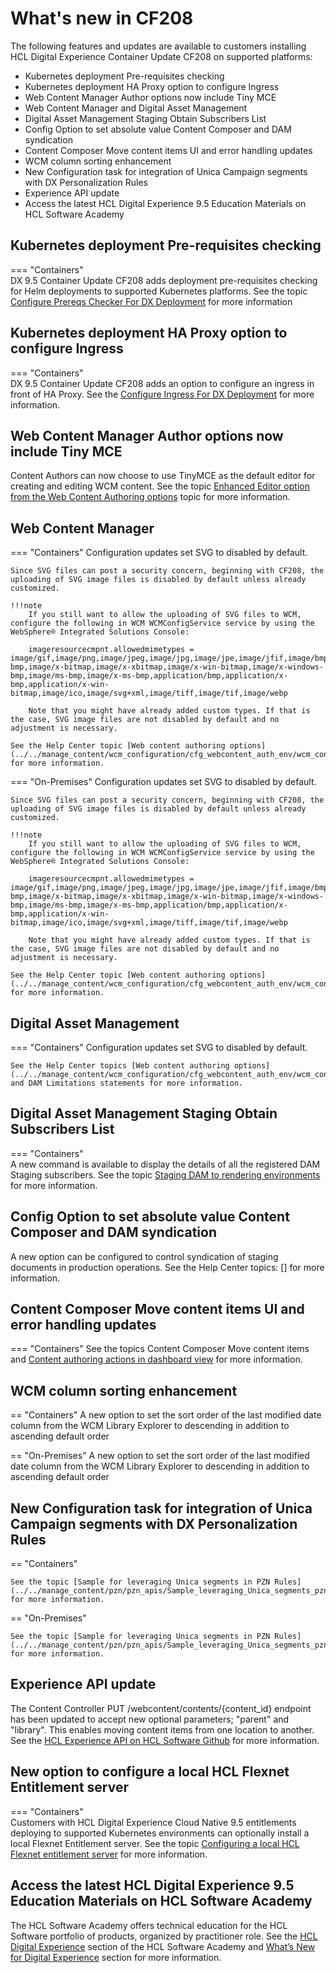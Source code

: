 
# What's new in CF208

The following features and updates are available to customers installing HCL Digital Experience Container Update CF208 on supported platforms:

- Kubernetes deployment Pre-requisites checking 
- Kubernetes deployment HA Proxy option to configure Ingress 
- Web Content Manager Author options now include Tiny MCE
- Web Content Manager and Digital Asset Management
- Digital Asset Management Staging Obtain Subscribers List 
- Config Option to set absolute value Content Composer and DAM syndication
- Content Composer Move content items UI and error handling updates 
- WCM column sorting enhancement  
- New Configuration task for integration of Unica Campaign segments with DX Personalization Rules
- Experience API update
- Access the latest HCL Digital Experience 9.5 Education Materials on HCL Software Academy


## Kubernetes deployment Pre-requisites checking  

=== "Containers"                                  
    DX 9.5 Container Update CF208 adds deployment pre-requisites checking for Helm deployments to supported Kubernetes platforms. See the topic [Configure Prereqs Checker For DX Deployment](../../deployment/install/container/helm_deployment/preparation/optional_tasks/optional-core-prereqs-checker.md) for more information

## Kubernetes deployment HA Proxy option to configure Ingress 

=== "Containers"                                                                                                    
    DX 9.5 Container Update CF208 adds an option to configure an ingress in front of HA Proxy.  See the [Configure Ingress For DX Deployment](../../deployment/install/container/helm_deployment/preparation/optional_tasks/optional-configure-ingress.md) for more information.

## Web Content Manager Author options now include Tiny MCE

Content Authors can now choose to use TinyMCE as the default editor for creating and editing WCM content. See the topic [Enhanced Editor option from the Web Content Authoring options](../../manage_content/wcm_configuration/cfg_webcontent_auth_env/wcm_config_prop_authoring.md) topic for more information. 

## Web Content Manager

=== "Containers"
    Configuration updates set SVG to disabled by default. 

    Since SVG files can post a security concern, beginning with CF208, the uploading of SVG image files is disabled by default unless already customized. 

    !!!note
        If you still want to allow the uploading of SVG files to WCM, configure the following in WCM WCMConfigService service by using the WebSphere® Integrated Solutions Console:

        imageresourcecmpnt.allowedmimetypes = image/gif,image/png,image/jpeg,image/jpg,image/jpe,image/jfif,image/bmp,image/x-bmp,image/x-bitmap,image/x-xbitmap,image/x-win-bitmap,image/x-windows-bmp,image/ms-bmp,image/x-ms-bmp,application/bmp,application/x-bmp,application/x-win-bitmap,image/ico,image/svg+xml,image/tiff,image/tif,image/webp
    
        Note that you might have already added custom types. If that is the case, SVG image files are not disabled by default and no adjustment is necessary.

    See the Help Center topic [Web content authoring options](../../manage_content/wcm_configuration/cfg_webcontent_auth_env/wcm_config_prop_authoring.md) for more information. 

=== "On-Premises"
    Configuration updates set SVG to disabled by default. 

    Since SVG files can post a security concern, beginning with CF208, the uploading of SVG image files is disabled by default unless already customized. 

    !!!note
        If you still want to allow the uploading of SVG files to WCM, configure the following in WCM WCMConfigService service by using the WebSphere® Integrated Solutions Console:

        imageresourcecmpnt.allowedmimetypes = image/gif,image/png,image/jpeg,image/jpg,image/jpe,image/jfif,image/bmp,image/x-bmp,image/x-bitmap,image/x-xbitmap,image/x-win-bitmap,image/x-windows-bmp,image/ms-bmp,image/x-ms-bmp,application/bmp,application/x-bmp,application/x-win-bitmap,image/ico,image/svg+xml,image/tiff,image/tif,image/webp
    
        Note that you might have already added custom types. If that is the case, SVG image files are not disabled by default and no adjustment is necessary.

    See the Help Center topic [Web content authoring options](../../manage_content/wcm_configuration/cfg_webcontent_auth_env/wcm_config_prop_authoring.md) for more information.

## Digital Asset Management 

=== "Containers"
    Configuration updates set SVG to disabled by default. 

    See the Help Center topics [Web content authoring options](../../manage_content/wcm_configuration/cfg_webcontent_auth_env/wcm_config_prop_authoring.md) and DAM Limitations statements for more information. 

## Digital Asset Management Staging Obtain Subscribers List 

=== "Containers"                                                      
    A new command is available to display the details of all the registered DAM Staging subscribers. See the topic [Staging DAM to rendering environments](../../manage_content/digital_assets/configuration/staging_dam/dam_subscription_staging.md) for more information.

## Config Option to set absolute value Content Composer and DAM syndication

A new option can be configured to control syndication of staging documents in production operations. See the Help Center topics: [] for more information.

## Content Composer Move content items UI and error handling updates 

=== "Containers"
    See the topics Content Composer Move content items and [Content authoring actions in dashboard view](../../manage_content/wcm_authoring/content_composer/usage/author_and_manage_content_items/index.md) for more information.

## WCM column sorting enhancement  

== "Containers"
    A new option to set the sort order of the last modified date column from the WCM Library Explorer to descending in addition to ascending default order 


==  "On-Premises"
    A new option to set the sort order of the last modified date column from the WCM Library Explorer to descending in addition to ascending default order 


##  New Configuration task for integration of Unica Campaign segments with DX Personalization Rules

== "Containers"

    See the topic [Sample for leveraging Unica segments in PZN Rules](../../manage_content/pzn/pzn_apis/Sample_leveraging_Unica_segments_pzn_Rules.md) for more information.     

==  "On-Premises"

    See the topic [Sample for leveraging Unica segments in PZN Rules](../../manage_content/pzn/pzn_apis/Sample_leveraging_Unica_segments_pzn_Rules.md) for more information. 

## Experience API update  

The Content Controller PUT /webcontent/contents/{content_id} endpoint has been updated to accept new optional parameters; "parent" and "library". This enables moving content items from one location to another. See the [HCL Experience API on HCL Software Github](https://github.com/HCL-TECH-SOFTWARE/experience-api-documentation) for more information. 

## New option to configure a local HCL Flexnet Entitlement server 

=== "Containers"    
    Customers with HCL Digital Experience Cloud Native 9.5 entitlements deploying to supported Kubernetes environments can optionally install a local Flexnet Entitlement server. See the topic [Configuring a local HCL Flexnet entitlement server](../../get_started/download/software_licensing_portal/configure_entitlement_checks/configuring_local_flexnet_entitlement_server.md) for more information.

## Access the latest HCL Digital Experience 9.5 Education Materials on HCL Software Academy

The HCL Software Academy offers technical education for the HCL Software portfolio of products, organized by practitioner role. See the [HCL Digital Experience](https://academy.hcltechsw.com/#HCLDXLearningJourneys) section of the HCL Software Academy and [What’s New for Digital Experience](https://academy.hcltechsw.com/courses?search=eyJjYXQiOiI1NSIsInRpdGxlIjoiIiwiZmlsdGVyIjoiIn0=) section for more information.
